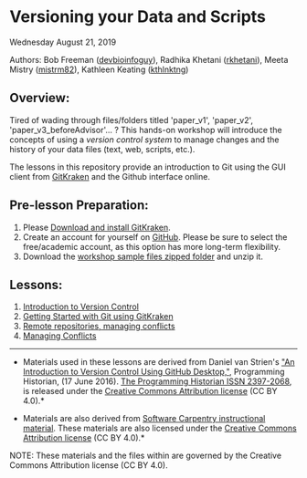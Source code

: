 
# Versioning your Data and Scripts

Wednesday August 21, 2019

Authors: Bob Freeman ([devbioinfoguy](https://github.com/devbioinfoguy)), Radhika Khetani ([rkhetani](https://github.com/rkhetani)), Meeta Mistry ([mistrm82](https://github.com/mistrm82)), Kathleen Keating ([kthlnktng](https://github.com/kthlnktng)) 

## Overview:
Tired of wading through files/folders titled 'paper_v1', 'paper_v2', 'paper_v3_beforeAdvisor'... ? This hands-on workshop will introduce the concepts of using a *version control system* to manage changes and the history of your data files (text, web, scripts, etc.).

The lessons in this repository provide an introduction to Git using the GUI client from [GitKraken](https://www.gitkraken.com/git-client) and the Github interface online.

## Pre-lesson Preparation:

1. Please [Download and install GitKraken](https://gitkraken.com/download). 
2. Create an account for yourself on [GitHub](http://github.com). Please be sure to select the free/academic account, as this option has more long-term flexibility.
3. Download the [workshop sample files zipped folder](https://github.com/hbctraining/versioning_data_scripts/raw/master/data/example_files.zip) and unzip it.

## Lessons:

1. [Introduction to Version Control](01_Intro_to_versioning.md)
2. [Getting Started with Git using GitKraken](02_GitKraken.md)
3. [Remote repositories, managing conflicts](03_Github_remote.md)
4. [Managing Conflicts](04_managing_conflicts.md)

***

* Materials used in these lessons are derived from Daniel van Strien's ["An Introduction to Version Control Using GitHub Desktop,"](http://programminghistorian.org/lessons/getting-started-with-github-desktop), Programming Historian, (17 June 2016). [The Programming Historian ISSN 2397-2068](http://programminghistorian.org/), is released under the [Creative Commons Attribution license](https://creativecommons.org/licenses/by/4.0/) (CC BY 4.0).*

* Materials are also derived from [Software Carpentry instructional material](https://swcarpentry.github.io/git-novice/). These materials are also licensed under the [Creative Commons Attribution license](https://creativecommons.org/licenses/by/4.0/) (CC BY 4.0).*

NOTE: These materials and the files within are governed by the Creative Commons Attribution license (CC BY 4.0).
